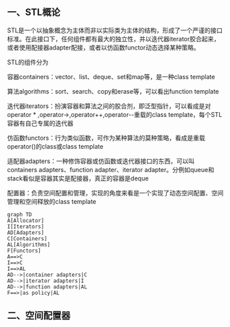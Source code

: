 <!--
 * @Author: chenbei
 * @Date: 2022-03-30 08:35:39
 * @LastEditTime: 2022-03-30 08:37:01
 * @Description: STL_Source_Code_Analysis
 * @FilePath: \myLeetCode\STLSourceCodeAnalysis.md
 * A boy without dreams
  -->

## 一、STL概论

STL是一个以抽象概念为主体而非以实际类为主体的结构，形成了一个严谨的接口标准。在此接口下，任何组件都有最大的独立性，并以迭代器iterator胶合起来，或者使用配接器adapter配接，或者以仿函数functor动态选择某种策略。  

STL的组件分为

容器containers：vector、list、deque、set和map等，是一种class template

算法algorithms：sort、search、copy和erase等，可以看出function template

迭代器iterators：扮演容器和算法之间的胶合剂，即泛型指针，可以看成是对operator * ,operator->,operator++,operator--重载的class template，每个STL容器有自己专属的迭代器

仿函数functors：行为类似函数，可作为某种算法的莫种策略，看成是重载operator()的class或class template

适配器adapters：一种修饰容器或仿函数或迭代器接口的东西，可以叫containers adapters、function adapter、iterator adapter。分例如queue和stack看似是容器其实是配接器，真正的容器是deque

配置器：负责空间配置和管理，实现的角度来看是一个实现了动态空间配置、空间管理和空间释放的class template

```mermaid
graph TD
A[Allocator]
I[Iterators]
AD[Adapters]
C[Containers]
AL[Algorithms]
F[Functors]
A==>C
I==>C
I==>AL
AD-->|container adapters|C
AD-->|iterator adapters|I
AD-->|function adapters|AL
F==>|as policy|AL
```

## 二、空间配置器

